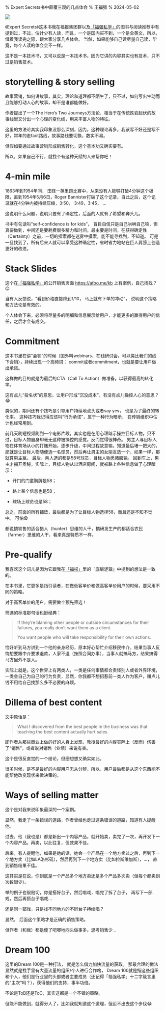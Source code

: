 % Expert Secrets书中颠覆三观的几点体会
% 王福强
% 2024-05-02

![](https://img.shields.io/badge/%E6%8F%AD%E7%A7%98-%E5%95%86%E4%B8%9A-blue)

《Expert Secrets》这本书我在福报集团群以及[「福强私学」](https://edu.afoo.me/)的图书与阅读推荐中有提到过，不过，估计少有人读，而且，一个是国内买不到，一个是全英文，所以，借着我读完之际，跟大家分享几点体会。 当然，如果能够自己读尽量自己读，毕竟，每个人读的体会会不一样。

这不是一本技术书，又可以说是一本技术书，因为它讲的内容其实也有技术，只不过是销售技术。

# storytelling & story selling

故事营销，如何讲故事，其实，理论和道理都不陌生了，只不过，如何写出生动而且能够打动人心的故事，却不是谁都能做好。

作者提出了一个The Hero’s Two Journeys方法论，相当于在传统跌宕起伏的故事线里又分出一个心理的变化线，用来丰富人物的特征。

这里的方法论其实我印象没那么深刻，因为，这种理论再多，我该写不好还是写不好，常年的走fact路线，故事路线要切换，数实不易。

但假如要通过故事营销形成销售转化，这个基本功又确实要有。

所以，如果自己不行，就找个有这种天赋的人来帮你吧！

# 4-min mile

1863年到1954年间， 田径一英里跑比赛中，从来没有人能够打破4分钟这个极限，直到1954年5月6日，Roger Bannister打破了这个记录，自此之后，这个记录就在4分钟内被持续压缩，3:50， 3:49，3:45， …

这说明什么问题，说明只要有了确定性，后面的人就有了希望和奔头儿。

书中有句话叫“self-confidence is for kids”， 盲目自信只是自己哄哄自己嘛，但真要做到，中间还是要耗费很多精力和时间，最主要是时间，在获得确定性（Certainty）之前，一切的探索都在迷雾中摸索，能不能寻找到，不知道。 可是一旦找到了，所有后来人就可以享受这种确定性，省时省力地站在巨人肩膀上创造更好的改进。

# Stack Slides

这个在[「福强私学」](https://edu.afoo.me/)的公开销售页面 <https://afoo.me/kb> 上有案例，自己找找？😉

当有人反馈说，“看到价格直接降到1/10， 马上就有下单的冲动”， 说明这个策略和方法论是有效的。

个人体会下来，必须将尽量多的明细和信息展示给用户，才能更多的赢得用户的信任，之后才会有成交。

# Commitment

这本书里在讲“会销”的时候（国外叫webinars，在线研讨会，可以类比我们的线下会销），持续出现一个高频词： commit或者commitment，也就是要让用户做出承诺。

这样做的目的就是为最后的CTA（Call To Action）做准备，以获得最高的转化率。

这有点儿“投名状”的意思，让用户形成“沉没成本”，有没有点儿操控人心的意思？ 😂

类似的，期间还有个技巧是引导用户持续地点头或者say yes， 也是为了最终的转化率。 这种技巧我记得应该叫“行为承诺”，属于一种行为暗示， 在传销组织中估计也经常用到。

前几天刷短视频刷到一个电影片段，其实也是在用心理暗示操控目标人物，只不过，目标人物自身却毫无这种被操控的感觉，反而觉得很神奇。 男主人与目标人物在体育场从小的打赌开始，逐步升级，中间过程故意输，知道最后堵一把大的，那就是让目标人物随便选一名球员，然后再让男主的女朋友选一个，如果一样，那就算男主赢。 最后，两人选的都是58号球员，目标人物愿赌服输。 回到车上，男主才揭开奥秘，实际上，目标人物从出酒店房间，就被路上各种信息做了心理暗示：

- 开门的门童胸牌是58；

- 路上某个信息也是58；

- 球场上球员也是58；

总之，前面的所有铺垫，最后都是为了让目标人物选择58，而且还是不知不觉中。 可怕😨

都说搞销售的适合猎人（hunter）思维的人干，搞研发生产的都适合农民（farmer）思维的人干，看来真是特质不一样。

# Pre-qualify

我喜欢这个词儿是因为它跟我在[「福报」](https://edu.afoo.me/)里的「底层逻辑」中提到的想法是一致的。

在本书里，它更多是指引读者，在做低客单价和做高客单价用户的时候，要采用不同的策略。

对于高客单价的用户，需要做个预先筛选！

筛选的标准那句话也挺经典：

> If they’re blaming other people or outside circumstances for their failures, you really don’t want them as a client.
> 
> You want people who will take responsibility for their own actions.

恰好听到马方讲到一个他的亲身经历，原本好心帮忙介绍移民中介，结果当事人反悔想要跟中介要求退款，人家不退（按照合同办事），当事人就搞马方，结果搞得马方里外不是人。

实际上就是，这个世界上有两类人，一类是任何事情都会责怪别人或者外界环境，一类会自己为自己的行为负责，显然，你我都不想招惹前一类人作为客户，赚点儿钱不用给自己找那么多不必要的麻烦。

# Dillema of best content

文中原话是：

> What I discovered from the best people in the business was that teaching the best content actually hurt sales.

即作者从那些商业上做的好的人身上发现，教授最好的内容实际上（反而）伤害了“销售”，或者说对销售（业绩）来说有害。

这个是很反直觉的一个结论，但细想想又确实如此。

很多时候，是不是最好的内容用户无从分辨，所以，用户最后都是从这个东西能不能帮他改变现状来做决策的。

# Ways of selling matter

这个是对我来说印象最深的一个案例。

显然，我走了一条错误的道路，作者曾经也走过这条错误的道路，知道有人提醒他。

过去，他（我也是）都是新出一个内容产品，就开始卖，卖完了一次，再开发下一个内容产品，再卖，以此往复，但效果不佳。

后来，有人提醒他，如果是她的话，她会一个产品在一个地方卖过之后，再到下一个地方卖（比如LA洛杉矶），然后再到下一个地方卖（比如拉斯维加斯），…， 直到销售结果不佳。

这其实是在说，你到底是一个产品多个地方卖还是多个产品多次卖（但每个都卖到次数很少）。

举的例子也很贴切，你是搭好台子，然后唱戏，唱完了拆了台子， 再写下一部戏，然后再搭台子唱戏…

还是同一部戏，只是找不同地方的不同台子持续唱？

显然， 后面这个策略才是正确的销售策略。

但作者（和我）都是傻了吧唧地闷头做事多，思考销售少…

# Dream 100

这里的Dream 100是一种打法， 就是怎么借力加快流量的获取。 那最合理的做法显然就是找手里有大量流量的组织/个人进行合作咯， Dream 100就是指这些组织和个人，他们是行业里的头部或者主要成员（还记得「福强私学」十二字箴言里的“主次”吗？），获得他们的支持，事半功倍。

不论是ToB还是ToC，其实这都是一个不错的策略。

但能不能做到，就得分人了，比如我就知道这个道理，但迈不出去这个步伐😂


